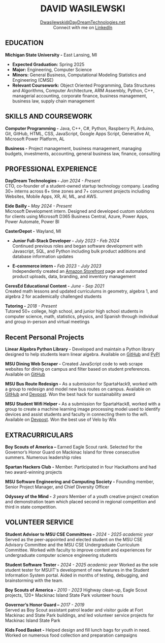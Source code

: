 <h1 align = "center">DAVID WASILEWSKI</h1>

<p align="center"><a href="mailto:dwasilewski@daydreamtechnologies.net">Dwasilewski@DayDreamTechnologies.net</a>
<br>Connect with me on <a href="https://www.linkedin.com/in/david-wasilewski/">LinkedIn</a></p>


## EDUCATION

**Michigan State University -** East Lansing, MI 
- **Expected Graduation:** Spring 2025
- **Major:** Engineering, Computer Science
- **Minors:** General Business, Computational Modeling Statistics and Engineering (CMSE)
- **Relevant Coursework:** Object Oriented Programming, Data Structures and Algorithms, Computer Architecture, ARM Assembly, Python, C++, managerial accounting, corporate finance, business management, business law, supply chain management


## SKILLS AND COURSEWORK

**Computer Programming -** Java, C++, C#, Python, Raspberry Pi, Arduino, Git, GitHub, HTML, CSS, JavaScript, Google Apps Script, Generative AI, Microsoft Power Platform, AL

**Business -** Project management, business management, managing budgets, investments, accounting, general business law, finance, consulting


## PROFESSIONAL EXPERIENCE

**DayDream Technologies -** *Jan 2024 - Present*  
CTO, co-founder of a student-owned startup technology company. Leading 30+ interns across 6+ time zones and 7+ concurrent projects including Websites, Mobile Apps, XR, AI, ML, and AWS.

**Eide Bailly -** *May 2024 - Present*  
Microsoft Development intern. Designed and developed custom solutions for clients using Microsoft D365 Business Central, Azure, Power Apps, Power Automate, Power BI 

**CasterDepot -** Wayland, MI
 - **Junior Full-Stack Developer -** *July 2023 - Feb 2024*  
Continued previous roles and began software development with Javascript, SQL, and Python including bulk product additions and database information updates

 - **E-commerce intern -** *Feb 2023 - July 2023*  
Independently created an [Amazon Storefront](https://www.amazon.com/stores/CasterDepot/page/0C3FB9D6-1BE6-4344-AC64-81589AB25BDC?ref_=ast_bln) page and automated product uploads, data, branding, and inventory management

**CeresEd Educational Content -** *June - Sep 2021*  
Created math lessons and updated curriculums in geometry, algebra 1, and algebra 2 for academically challenged students

**Tutoring -** *2018 - Present*  
Tutored 50+ college, high school, and junior high school students in computer science, math, statistics, physics, and Spanish through individual and group in-person and virtual meetings


## Recent Personal Projects

**Linear Algebra Python Library -** Developed and maintain a Python library designed to help students learn linear algebra. Available on [GitHub](https://github.com/DWasilewski3/LinAlgLib) and [PyPI](https://pypi.org/project/LinAlgLib/)

**MSU Dining Web Scraper -** Created JavaScript code to web scrape websites for dining on campus and filter based on student preferences. Available on [GitHub](https://github.com/DWasilewski3/EatAtState_Menu_Scraping)

**MSU Bus Route Redesign -** As a submission for SpartaHack9, worked with a group to redesign and model new bus routes on campus. Available on [GitHub](https://github.com/DWasilewski3/Spartahack9-BusProject) and [Devpost](https://devpost.com/software/bus-route-project). Won the best hack for sustainability award

**MSU Student Wifi Helper -** As a submission for SpartaHack8, worked with a group to create a machine learning image processing model used to identify devices and assist students and faculty in connecting them to the wifi. Available on [Devpost](https://devpost.com/software/image-recognition-tool-for-msu-internet-connection). Won the best use of Velo by Wix


## EXTRACURRICULARS

**Boy Scouts of America –** Earned Eagle Scout rank. Selected for the Governor’s Honor Guard on Mackinac Island for three consecutive summers. Numerous leadership roles

**Spartan Hackers Club -** Member. Participated in four Hackathons and had two award-winning projects

**MSU Software Engineering and Computing Society -** Founding member, Senior Project Manager, and Chief Diversity Officer

**Odyssey of the Mind -** *3 years* Member of a youth creative project creation and demonstration team which placed second in regional competition and third in state competition.


## VOLUNTEER SERVICE

**Student Advisor to MSU CSE Committees -** *2024 - 2025 academic year*  
Served as the peer-appointed and elected student on the MSU CSE Advisory Committee and the MSU CSE Undergraduate Curriculum Committee. Worked with faculty to improve content and experiences for undergraduate computer science engineering students

**Student Software Tester -** *2024 - 2025 academic year*
Worked as the sole student tester for MSUIT's development of new features in the Student Information System portal. Aided in months of testing, debugging, and brainstorming with the team.

**Boy Scouts of America -** *2010 - 2023*
Highway clean-up, Eagle Scout projects, 120+ Mackinac Island State Park volunteer hours

**Governor’s Honor Guard –** *2017 - 2019*  
Served as Boy Scout assistant patrol leader and visitor guide at Fort Mackinac and State Park buildings, and led volunteer service projects for Mackinac Island State Park 

**Kids Food Basket -** Helped design and fill lunch bags for youth in need. Worked on numerous food collection and preparation campaigns
